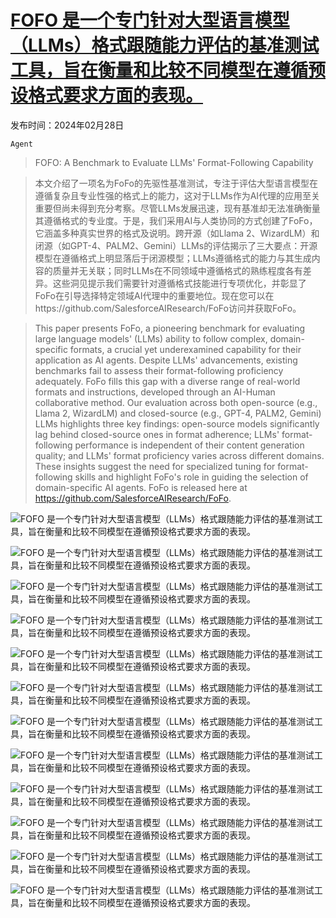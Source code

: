 # [FOFO 是一个专门针对大型语言模型（LLMs）格式跟随能力评估的基准测试工具，旨在衡量和比较不同模型在遵循预设格式要求方面的表现。](https://arxiv.org/abs/2402.18667)

发布时间：2024年02月28日

`Agent`

> FOFO: A Benchmark to Evaluate LLMs' Format-Following Capability

> 本文介绍了一项名为FoFo的先驱性基准测试，专注于评估大型语言模型在遵循复杂且专业性强的格式上的能力，这对于LLMs作为AI代理的应用至关重要但尚未得到充分考察。尽管LLMs发展迅速，现有基准却无法准确衡量其遵循格式的专业度。于是，我们采用AI与人类协同的方式创建了FoFo，它涵盖多种真实世界的格式及说明。跨开源（如Llama 2、WizardLM）和闭源（如GPT-4、PALM2、Gemini）LLMs的评估揭示了三大要点：开源模型在遵循格式上明显落后于闭源模型；LLMs遵循格式的能力与其生成内容的质量并无关联；同时LLMs在不同领域中遵循格式的熟练程度各有差异。这些洞见提示我们需要针对遵循格式技能进行专项优化，并彰显了FoFo在引导选择特定领域AI代理中的重要地位。现在您可以在https://github.com/SalesforceAIResearch/FoFo访问并获取FoFo。

> This paper presents FoFo, a pioneering benchmark for evaluating large language models' (LLMs) ability to follow complex, domain-specific formats, a crucial yet underexamined capability for their application as AI agents. Despite LLMs' advancements, existing benchmarks fail to assess their format-following proficiency adequately. FoFo fills this gap with a diverse range of real-world formats and instructions, developed through an AI-Human collaborative method. Our evaluation across both open-source (e.g., Llama 2, WizardLM) and closed-source (e.g., GPT-4, PALM2, Gemini) LLMs highlights three key findings: open-source models significantly lag behind closed-source ones in format adherence; LLMs' format-following performance is independent of their content generation quality; and LLMs' format proficiency varies across different domains. These insights suggest the need for specialized tuning for format-following skills and highlight FoFo's role in guiding the selection of domain-specific AI agents. FoFo is released here at https://github.com/SalesforceAIResearch/FoFo.

![FOFO 是一个专门针对大型语言模型（LLMs）格式跟随能力评估的基准测试工具，旨在衡量和比较不同模型在遵循预设格式要求方面的表现。](../../../paper_images/2402.18667/x1.png)

![FOFO 是一个专门针对大型语言模型（LLMs）格式跟随能力评估的基准测试工具，旨在衡量和比较不同模型在遵循预设格式要求方面的表现。](../../../paper_images/2402.18667/x2.png)

![FOFO 是一个专门针对大型语言模型（LLMs）格式跟随能力评估的基准测试工具，旨在衡量和比较不同模型在遵循预设格式要求方面的表现。](../../../paper_images/2402.18667/x3.png)

![FOFO 是一个专门针对大型语言模型（LLMs）格式跟随能力评估的基准测试工具，旨在衡量和比较不同模型在遵循预设格式要求方面的表现。](../../../paper_images/2402.18667/x4.png)

![FOFO 是一个专门针对大型语言模型（LLMs）格式跟随能力评估的基准测试工具，旨在衡量和比较不同模型在遵循预设格式要求方面的表现。](../../../paper_images/2402.18667/x5.png)

![FOFO 是一个专门针对大型语言模型（LLMs）格式跟随能力评估的基准测试工具，旨在衡量和比较不同模型在遵循预设格式要求方面的表现。](../../../paper_images/2402.18667/x6.png)

![FOFO 是一个专门针对大型语言模型（LLMs）格式跟随能力评估的基准测试工具，旨在衡量和比较不同模型在遵循预设格式要求方面的表现。](../../../paper_images/2402.18667/x7.png)

![FOFO 是一个专门针对大型语言模型（LLMs）格式跟随能力评估的基准测试工具，旨在衡量和比较不同模型在遵循预设格式要求方面的表现。](../../../paper_images/2402.18667/x8.png)

![FOFO 是一个专门针对大型语言模型（LLMs）格式跟随能力评估的基准测试工具，旨在衡量和比较不同模型在遵循预设格式要求方面的表现。](../../../paper_images/2402.18667/x9.png)

![FOFO 是一个专门针对大型语言模型（LLMs）格式跟随能力评估的基准测试工具，旨在衡量和比较不同模型在遵循预设格式要求方面的表现。](../../../paper_images/2402.18667/x10.png)

![FOFO 是一个专门针对大型语言模型（LLMs）格式跟随能力评估的基准测试工具，旨在衡量和比较不同模型在遵循预设格式要求方面的表现。](../../../paper_images/2402.18667/x11.png)

![FOFO 是一个专门针对大型语言模型（LLMs）格式跟随能力评估的基准测试工具，旨在衡量和比较不同模型在遵循预设格式要求方面的表现。](../../../paper_images/2402.18667/x12.png)